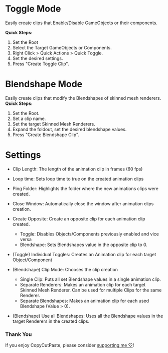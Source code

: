 # Toggle Mode
Easily create clips that Enable/Disable GameObjects or their components.  

**Quick Steps:**  
1. Set the Root
2. Select the Target GameObjects or Components.
3. Right Click > Quick Actions > Quick Toggle.
4. Set the desired settings.
5. Press "Create Toggle Clip".

# Blendshape Mode
Easily create clips that modify the Blendshapes of skinned mesh renderers.
**Quick Steps:**  
1. Set the Root.
2. Set a clip name.
3. Set the target Skinned Mesh Renderers.
4. Expand the foldout, set the desired blendshape values.
5. Press "Create Blendshape Clip".

# Settings
- Clip Length: The length of the animation clip in frames (60 fps)
- Loop time: Sets loop time to true on the created animation clips
- Ping Folder: Highlights the folder where the new animations clips were created.
- Close Window: Automatically close the window after animation clips creation.
- Create Opposite: Create an opposite clip for each animation clip created.
	- Toggle: Disables Objects/Components previously enabled and vice versa
	- Blendshape: Sets Blendshapes value in the opposite clip to 0.

- (Toggle) Individual Toggles: Creates an Animation clip for each target Object/Component

- (Blendshape) Clip Mode: Chooses the clip creation
	- Single Clip: Puts all set Blendshape values in a single animation clip.
	- Separate Renderers: Makes an animation clip for each target Skinned Mesh Renderer. Can be used for multiple Clips for the same Renderer.
	- Separate Blendshapes: Makes an animation clip for each used Blendshape (Value > 0).

- (Blendshape) Use all Blendshapes: Uses all the Blendshape values in the target Renderers in the created clips.

### Thank You
If you enjoy CopyCutPaste, please consider [supporting me ♡](https://ko-fi.com/Dreadrith)!